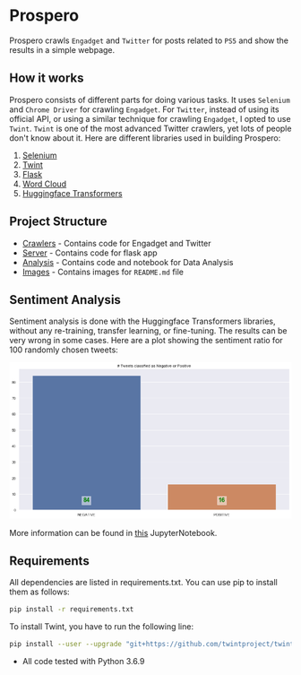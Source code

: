# Prospero

Prospero crawls `Engadget` and `Twitter` for posts related to `PS5` and show the results in a simple webpage.

## How it works

Prospero consists of different parts for doing various tasks. It uses `Selenium` and `Chrome Driver` for crawling `Engadget`. For `Twitter`, instead of using its official API, or using a similar technique for crawling `Engadget`, I opted to use `Twint`. `Twint` is one of the most advanced Twitter crawlers, yet lots of people don't know about it. Here are different libraries used in building Prospero:

1. [Selenium](https://selenium-python.readthedocs.io/)
1. [Twint](https://github.com/twintproject/twint)
1. [Flask](https://flask.palletsprojects.com/en/1.1.x/)
1. [Word Cloud](https://github.com/amueller/word_cloud)
1. [Huggingface Transformers](https://github.com/huggingface/transformers)

## Project Structure

* [Crawlers](Crawlers/) - Contains code for Engadget and Twitter
* [Server](Server/) - Contains code for flask app
* [Analysis](Analysis/) - Contains code and notebook for Data Analysis
* [Images](Images/) - Contains images for `README.md` file

## Sentiment Analysis

Sentiment analysis is done with the Huggingface Transformers libraries, without any re-training, transfer learning, or fine-tuning. The results can be very wrong in some cases. Here are a plot showing the sentiment ratio for 100 randomly chosen tweets:

![Sentiment Analysis](Images/sent.png)

More information can be found in [this](Analysis/sentiment_analysis.ipynb) JupyterNotebook.

## Requirements

All dependencies are listed in requirements.txt. You can use pip to install them as follows:

```bash
pip install -r requirements.txt
```

To install Twint, you have to run the following line:

```bash
pip install --user --upgrade "git+https://github.com/twintproject/twint.git@origin/master#egg=twint"
```

* All code tested with Python 3.6.9
